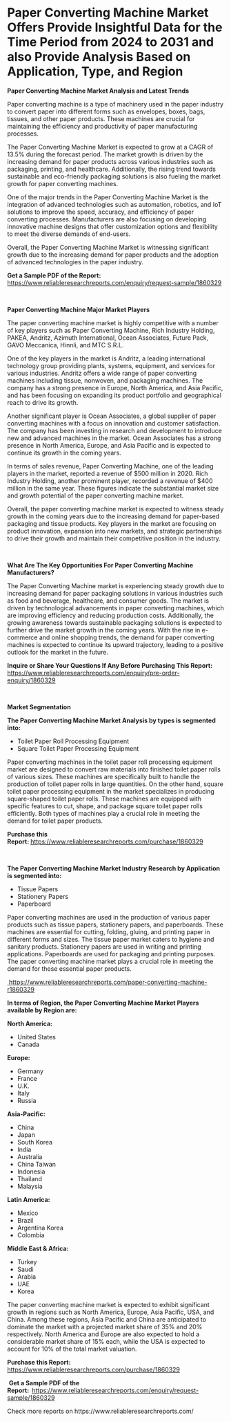 <p><h1>Paper Converting Machine Market Offers Provide Insightful Data for the Time Period from 2024 to 2031 and also Provide Analysis Based on Application, Type, and Region</h1></p><p><strong>Paper Converting Machine Market Analysis and Latest Trends</strong></p>
<p><p>Paper converting machine is a type of machinery used in the paper industry to convert paper into different forms such as envelopes, boxes, bags, tissues, and other paper products. These machines are crucial for maintaining the efficiency and productivity of paper manufacturing processes.</p><p>The Paper Converting Machine Market is expected to grow at a CAGR of 13.5% during the forecast period. The market growth is driven by the increasing demand for paper products across various industries such as packaging, printing, and healthcare. Additionally, the rising trend towards sustainable and eco-friendly packaging solutions is also fueling the market growth for paper converting machines.</p><p>One of the major trends in the Paper Converting Machine Market is the integration of advanced technologies such as automation, robotics, and IoT solutions to improve the speed, accuracy, and efficiency of paper converting processes. Manufacturers are also focusing on developing innovative machine designs that offer customization options and flexibility to meet the diverse demands of end-users.</p><p>Overall, the Paper Converting Machine Market is witnessing significant growth due to the increasing demand for paper products and the adoption of advanced technologies in the paper industry.</p></p>
<p><strong>Get a Sample PDF of the Report:&nbsp;</strong> <a href="https://www.reliableresearchreports.com/enquiry/request-sample/1860329">https://www.reliableresearchreports.com/enquiry/request-sample/1860329</a></p>
<p>&nbsp;</p>
<p><strong>Paper Converting Machine Major Market Players</strong></p>
<p><p>The paper converting machine market is highly competitive with a number of key players such as Paper Converting Machine, Rich Industry Holding, PAKEA, Andritz, Azimuth International, Ocean Associates, Future Pack, GAVO Meccanica, Hinnli, and MTC S.R.L.</p><p>One of the key players in the market is Andritz, a leading international technology group providing plants, systems, equipment, and services for various industries. Andritz offers a wide range of paper converting machines including tissue, nonwoven, and packaging machines. The company has a strong presence in Europe, North America, and Asia Pacific, and has been focusing on expanding its product portfolio and geographical reach to drive its growth.</p><p>Another significant player is Ocean Associates, a global supplier of paper converting machines with a focus on innovation and customer satisfaction. The company has been investing in research and development to introduce new and advanced machines in the market. Ocean Associates has a strong presence in North America, Europe, and Asia Pacific and is expected to continue its growth in the coming years.</p><p>In terms of sales revenue, Paper Converting Machine, one of the leading players in the market, reported a revenue of $500 million in 2020. Rich Industry Holding, another prominent player, recorded a revenue of $400 million in the same year. These figures indicate the substantial market size and growth potential of the paper converting machine market.</p><p>Overall, the paper converting machine market is expected to witness steady growth in the coming years due to the increasing demand for paper-based packaging and tissue products. Key players in the market are focusing on product innovation, expansion into new markets, and strategic partnerships to drive their growth and maintain their competitive position in the industry.</p></p>
<p>&nbsp;</p>
<p><strong>What Are The Key Opportunities For Paper Converting Machine Manufacturers?</strong></p>
<p><p>The Paper Converting Machine market is experiencing steady growth due to increasing demand for paper packaging solutions in various industries such as food and beverage, healthcare, and consumer goods. The market is driven by technological advancements in paper converting machines, which are improving efficiency and reducing production costs. Additionally, the growing awareness towards sustainable packaging solutions is expected to further drive the market growth in the coming years. With the rise in e-commerce and online shopping trends, the demand for paper converting machines is expected to continue its upward trajectory, leading to a positive outlook for the market in the future.</p></p>
<p><strong>Inquire or Share Your Questions If Any Before Purchasing This Report:</strong> <a href="https://www.reliableresearchreports.com/enquiry/pre-order-enquiry/1860329">https://www.reliableresearchreports.com/enquiry/pre-order-enquiry/1860329</a></p>
<p>&nbsp;</p>
<p><strong>Market Segmentation</strong></p>
<p><strong>The Paper Converting Machine Market Analysis by types is segmented into:</strong></p>
<p><ul><li>Toilet Paper Roll Processing Equipment</li><li>Square Toilet Paper Processing Equipment</li></ul></p>
<p><p>Paper converting machines in the toilet paper roll processing equipment market are designed to convert raw materials into finished toilet paper rolls of various sizes. These machines are specifically built to handle the production of toilet paper rolls in large quantities. On the other hand, square toilet paper processing equipment in the market specializes in producing square-shaped toilet paper rolls. These machines are equipped with specific features to cut, shape, and package square toilet paper rolls efficiently. Both types of machines play a crucial role in meeting the demand for toilet paper products.</p></p>
<p><strong>Purchase this Report:&nbsp;</strong><a href="https://www.reliableresearchreports.com/purchase/1860329">https://www.reliableresearchreports.com/purchase/1860329</a></p>
<p>&nbsp;</p>
<p><strong>The Paper Converting Machine Market Industry Research by Application is segmented into:</strong></p>
<p><ul><li>Tissue Papers</li><li>Stationery Papers</li><li>Paperboard</li></ul></p>
<p><p>Paper converting machines are used in the production of various paper products such as tissue papers, stationery papers, and paperboards. These machines are essential for cutting, folding, gluing, and printing paper in different forms and sizes. The tissue paper market caters to hygiene and sanitary products. Stationery papers are used in writing and printing applications. Paperboards are used for packaging and printing purposes. The paper converting machine market plays a crucial role in meeting the demand for these essential paper products.</p></p>
<p><a href="https://www.reliableresearchreports.com/paper-converting-machine-r1860329">&nbsp;https://www.reliableresearchreports.com/paper-converting-machine-r1860329</a></p>
<p><strong>In terms of Region, the Paper Converting Machine Market Players available by Region are:</strong></p>
<p>
    <p> <strong> North America: </strong>
        <ul>
            <li>United States</li>
            <li>Canada</li>
        </ul>
        </p> 
    <p> <strong> Europe: </strong>
        <ul>
            <li>Germany</li>
            <li>France</li>
            <li>U.K.</li>
            <li>Italy</li>
            <li>Russia</li>
        </ul>
        </p> 
    <p> <strong> Asia-Pacific: </strong>
        <ul>
            <li>China</li>
            <li>Japan</li>
            <li>South Korea</li>
            <li>India</li>
            <li>Australia</li>
            <li>China Taiwan</li>
            <li>Indonesia</li>
            <li>Thailand</li>
            <li>Malaysia</li>
        </ul>
        </p> 
    <p> <strong> Latin America: </strong>
        <ul>
            <li>Mexico</li>
            <li>Brazil</li>
            <li>Argentina Korea</li>
            <li>Colombia</li>
        </ul>
        </p> 
    <p> <strong> Middle East & Africa: </strong>
        <ul>
            <li>Turkey</li>
            <li>Saudi</li>
            <li>Arabia</li>
            <li>UAE</li>
            <li>Korea</li>
        </ul>
    </p>
    </p>
<p><p>The paper converting machine market is expected to exhibit significant growth in regions such as North America, Europe, Asia Pacific, USA, and China. Among these regions, Asia Pacific and China are anticipated to dominate the market with a projected market share of 35% and 20% respectively. North America and Europe are also expected to hold a considerable market share of 15% each, while the USA is expected to account for 10% of the total market valuation.</p></p>
<p><strong>Purchase this Report: </strong><a href="https://www.reliableresearchreports.com/purchase/1860329">https://www.reliableresearchreports.com/purchase/1860329</a></p>
<p>&nbsp;<strong>Get a Sample PDF of the Report:&nbsp;&nbsp;</strong><a href="https://www.reliableresearchreports.com/enquiry/request-sample/1860329">https://www.reliableresearchreports.com/enquiry/request-sample/1860329</a></p>
<p><strong></strong></p>
<p>Check more reports on https://www.reliableresearchreports.com/</p>